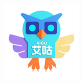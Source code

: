 <!-- image -->
<img src="./media/aigu.webp" alt="AIGU" style="width:25vmin;height:25vmin; display: block; margin: 0 auto;">